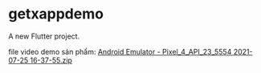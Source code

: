 # getxappdemo

A new Flutter project.

file video demo sản phẩm:
[Android Emulator - Pixel_4_API_23_5554 2021-07-25 16-37-55.zip](https://github.com/VietTienNguyen/demoGetX/files/6873665/Android.Emulator.-.Pixel_4_API_23_5554.2021-07-25.16-37-55.zip)
